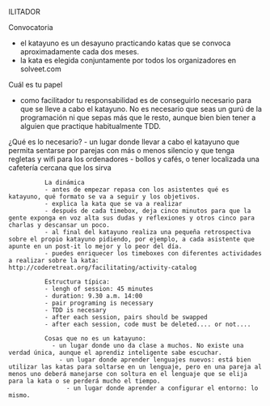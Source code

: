 ILITADOR

Convocatoria
- el katayuno es un desayuno practicando katas que se convoca aproximadamente cada dos meses.
- la kata es elegida conjuntamente por todos los organizadores en solveet.com

Cuál es tu papel
- como facilitador tu responsabilidad es de conseguirlo necesario para que se lleve a cabo el katayuno. No es necesario que seas un gurú de la programación ni que sepas más que le resto, aunque bien bien tener a alguien que practique habitualmente TDD.

¿Qué es lo necesario?
       - un lugar donde llevar a cabo el katayuno que permita sentarse por parejas con más o menos silencio y que tenga regletas y wifi para los ordenadores
              - bollos y cafés, o tener localizada una cafetería cercana que los sirva

              La dinámica
              - antes de empezar repasa con los asistentes qué es katayuno, qué formato se va a seguir y los objetivos.
              - explica la kata que se va a realizar
              - después de cada timebox, deja cinco minutos para que la gente exponga en voz alta sus dudas y reflexiones y otros cinco para charlas y descansar un poco.
              - al final del katayuno realiza una pequeña retrospectiva sobre el propio katayuno pidiendo, por ejemplo, a cada asistente que apunte en un post-it lo mejor y lo peor del día.
              - puedes enriquecer los timeboxes con diferentes actividades a realizar sobre la kata: http://coderetreat.org/facilitating/activity-catalog

              Estructura típica:
              - lengh of session: 45 minutes
              - duration: 9.30 a.m. 14:00
              - pair programing is necessary
              - TDD is necesary
              - after each session, pairs should be swapped
              - after each session, code must be deleted.... or not....

              Cosas que no es un katayuno:
                - un lugar donde uno da clase a muchos. No existe una verdad única, aunque el aprendiz inteligente sabe escuchar.
                  - un lugar donde aprender lenguajes nuevos: está bien utilizar las katas para soltarse en un lenguaje, pero en una pareja al menos uno deberá manejarse con soltura en el lenguaje que se elija para la kata o se perderá mucho el tiempo.
                    - un lugar donde aprender a configurar el entorno: lo mismo.
                      

